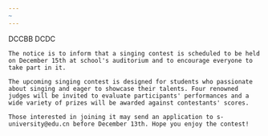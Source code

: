 ```yaml
---
~
---
```


DCCBB
DCDC

`The notice is to inform that a singing contest is scheduled to be held on December 15th at school's auditorium and to encourage everyone to take part in it.`

`The upcoming singing contest is designed for students who passionate about singing and eager to showcase their talents. Four renowned judges will be invited to evaluate participants' performances and a wide variety of prizes will be awarded against contestants' scores.`

`Those interested in joining it may send an application to s-university@edu.cn before December 13th. Hope you enjoy the contest!`